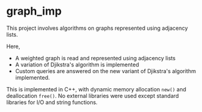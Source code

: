 # graph_imp
This project involves algorithms on graphs represented using adjacency lists.

Here,
- A weighted graph is read and represented using adjacency lists
- A variation of Djikstra's algorithm is implemented
- Custom queries are answered on the new variant of Djikstra's algorithm implemented.

This is implemented in C++, with dynamic memory allocation `new()` and deallocation `free()`.
No external libraries were used except standard libraries for I/O and string functions.
